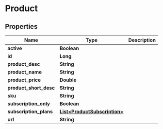 
# Product

## Properties
Name | Type | Description | Notes
------------ | ------------- | ------------- | -------------
**active** | **Boolean** |  |  [optional]
**id** | **Long** |  | 
**product_desc** | **String** |  |  [optional]
**product_name** | **String** |  | 
**product_price** | **Double** |  |  [optional]
**product_short_desc** | **String** |  |  [optional]
**sku** | **String** |  |  [optional]
**subscription_only** | **Boolean** |  |  [optional]
**subscription_plans** | [**List&lt;ProductSubscription&gt;**](ProductSubscription.md) |  |  [optional]
**url** | **String** |  |  [optional]



